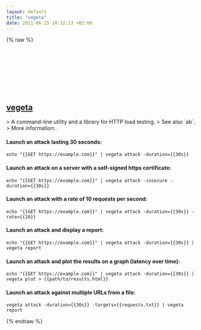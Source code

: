 ```yaml
---
layout: default
title: "vegeta"
date: 2021-06-25 18:12:13 +02:00
---
```

{% raw %}
<h2 id="vegeta">
  <a href="/en/common/vegeta.html">vegeta</a> <a href="#vegeta"><svg class="icon">
    <use href="/assets/images/unicode_sprite.svg#link" />
  </svg></a>
</h2>
> A command-line utility and a library for HTTP load testing.
> See also `ab`.
> More information: <https://github.com/tsenart/vegeta>.

#### Launch an attack lasting 30 seconds:
```shell
echo "{{GET https://example.com}}" | vegeta attack -duration={{30s}}
```
#### Launch an attack on a server with a self-signed https certificate:
```shell
echo "{{GET https://example.com}}" | vegeta attack -insecure -duration={{30s}}
```
#### Launch an attack with a rate of 10 requests per second:
```shell
echo "{{GET https://example.com}}" | vegeta attack -duration={{30s}} -rate={{10}}
```
#### Launch an attack and display a report:
```shell
echo "{{GET https://example.com}}" | vegeta attack -duration={{30s}} | vegeta report
```
#### Launch an attack and plot the results on a graph (latency over time):
```shell
echo "{{GET https://example.com}}" | vegeta attack -duration={{30s}} | vegeta plot > {{path/to/results.html}}
```
#### Launch an attack against multiple URLs from a file:
```shell
vegeta attack -duration={{30s}} -targets={{requests.txt}} | vegeta report
```
{% endraw %}